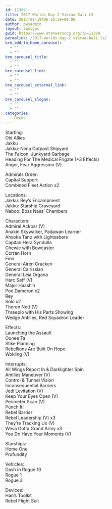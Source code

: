 ```yaml
---
id: 11389
title: 2017 Worlds Day 2 Vikram Bali LS
date: 2017-08-19T06:10:59+00:00
author: pwsadmin
layout: swccgpc
guid: https://www.starwarsccg.org/?p=11389
permalink: /2017-worlds-day-2-vikram-bali-ls/
bre_add_to_home_carousel:
  - ""
  - ""
bre_carousel_title:
  - ""
  - ""
bre_carousel_link:
  - ""
  - ""
bre_carousel_external_link:
  - ""
  - ""
bre_carousel_slogan:
  - ""
  - ""
categories:
  - Decks
---
```

Starting:  
Old Allies  
Jakku  
Jakku: Nima Outpost Shipyard  
The Falcon, Junkyard Garbage  
Heading For The Medical Frigate (+3 Effects)  
Anger, Fear Aggression (V)

Admirals Order:  
Capital Support  
Combined Fleet Action x2

Locations:  
Jakku: Rey&#8217;s Encampment  
Jakku: Starship Graveyard  
Naboo: Boss Nass&#8217; Chambers

Characters:  
Admiral Ackbar (V)  
Anakin Skywalker, Padawan Learner  
Ahsoka Tano with Lightsabers  
Capitan Hera Syndulla  
Chewie with Bowcaster  
Corran Horn  
Finn  
General Airen Cracken  
General Calrissian  
General Leia Organa  
Harc Seff (V)  
Major Haash&#8217;n  
Poe Dameron x2  
Rey  
Solo x2  
Theron Nett (V)  
Threepio with His Parts Showing  
Wedge Antilles, Red Squadron Leader

Effects:  
Launching the Assault  
Ounee Ta  
Stike Planning  
Rebellions Are Built On Hope  
Wokling (V)

Interrupts:  
All Wings Report In & Darklighter Spin  
Antilles Maneuver (V)  
Control & Tunnel Vision  
Inconsequential Barriers  
Jedi Levitation (V)  
Keep Your Eyes Open (V)  
Perimeter Scan (V)  
Punch It!  
Rebel Barrier  
Rebel Leadership (V) x3  
They&#8217;re Tracking Us (V)  
Wesa Gotta Grand Army x3  
You Do Have Your Moments (V)

Starships:  
Home One  
Profundity

Vehicles:  
Dash in Rogue 10  
Rogue 1  
Rogue 3

Devices:  
Han&#8217;s Toolkit  
Rebel Flight Suit